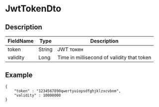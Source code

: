 # JwtTokenDto

## Description
| FieldName | Type   | Description                                |
|-----------|--------|--------------------------------------------|
| token     | String | JWT токен                                  |
| validity  | Long   | Time in millisecond of validity that token |

## Example
```
{
    "token" : "1234567890qwertyuiopsdfghjklzxcvbnm",
    "validity" : 10000000
}
```